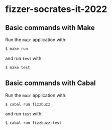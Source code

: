 # fizzer-socrates-it-2022

## Basic commands with Make

Run the `main` application with:
```sh
$ make run
```
and run `test` with:
```sh
$ make test
```

## Basic commands with Cabal

Run the `main` application with:
```sh
$ cabal run fizzbuzz
```
and run `test` with:
```sh
$ cabal run fizzbuzz-test
```
